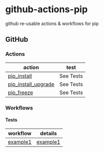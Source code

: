 # github-actions-pip

github re-usable actions &amp; workflows for pip

## GitHub

### Actions

| action                                                       | test      |
| ------------------------------------------------------------ | --------- |
| [pip_install](./.github/actions/pip_install)                 | See Tests |
| [pip_install_upgrade](./.github/actions/pip_install_upgrade) | See Tests |
| [pip_freeze](./.github/actions/pip_freeze)                   | See Tests |

### Workflows

#### Tests

| workflow                                           | details                       |
| -------------------------------------------------- | ----------------------------- |
| [example1](./.github/workflows/test__example1.yml) | [example1](./assets/example1) |
